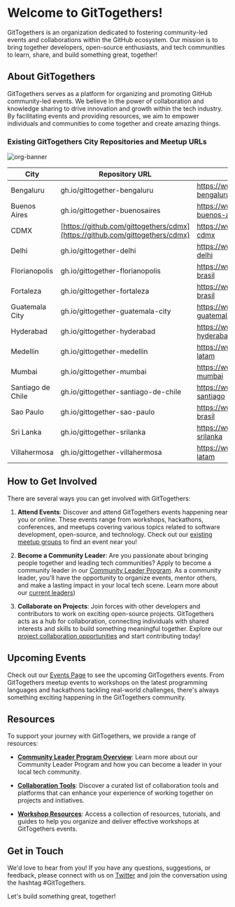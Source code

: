 # Welcome to GitTogethers!

GitTogethers is an organization dedicated to fostering community-led events and collaborations within the GitHub ecosystem. Our mission is to bring together developers, open-source enthusiasts, and tech communities to learn, share, and build something great, together!

## About GitTogethers

GitTogethers serves as a platform for organizing and promoting GitHub community-led events. We believe in the power of collaboration and knowledge sharing to drive innovation and growth within the tech industry. By facilitating events and providing resources, we aim to empower individuals and communities to come together and create amazing things.

### Existing GitTogethers City Repositories and Meetup URLs

![org-banner](https://github.com/gittogethers/.github/assets/20666190/b64c5ecf-b206-4fc4-8ce0-eb9c4188f3a6)



| City              | Repository URL                       | Meetup URL |
|-------------------|--------------------------------------|------------|
| Bengaluru         | gh.io/gittogether-bengaluru          |   https://www.meetup.com/gittogether-bengaluru         |
| Buenos Aires      | gh.io/gittogether-buenosaires         |   https://www.meetup.com/gittogether-buenos-aires        |
| CDMX              | [https://github.com/gittogethers/cdmx](https://github.com/gittogethers/cdmx)             |    https://www.meetup.com/gittogether-cdmx        |
| Delhi             | gh.io/gittogether-delhi              |    https://www.meetup.com/gittogether-delhi       |
| Florianopolis     | gh.io/gittogether-florianopolis      |    https://www.meetup.com/gittogether-brasil      |
| Fortaleza         | gh.io/gittogether-fortaleza          |    https://www.meetup.com/gittogether-brasil     |
| Guatemala City    | gh.io/gittogether-guatemala-city     |    https://www.meetup.com/gittogether-guatemala|
| Hyderabad         | gh.io/gittogether-hyderabad          |    https://www.meetup.com/gittogether-hyderabad        |
| Medellin          | gh.io/gittogether-medellin           |    https://www.meetup.com/gittogether-latam       |
| Mumbai            | gh.io/gittogether-mumbai             |     https://www.meetup.com/gittogether-mumbai       |
| Santiago de Chile | gh.io/gittogether-santiago-de-chile  |     https://www.meetup.com/gittogether-santiago       |
| Sao Paulo         | gh.io/gittogether-sao-paulo          |     https://www.meetup.com/gittogether-brasil       |
| Sri Lanka     | gh.io/gittogether-srilanka         |     https://www.meetup.com/gittogether-srilanka     |
| Villahermosa      | gh.io/gittogether-villahermosa       |     https://www.meetup.com/gittogether-latam|

## How to Get Involved

There are several ways you can get involved with GitTogethers:

1. **Attend Events**: Discover and attend GitTogethers events happening near you or online. These events range from workshops, hackathons, conferences, and meetups covering various topics related to software development, open-source, and technology. Check out our [existing meetup groups](https://meetup.com/github) to find an event near you!

2. **Become a Community Leader**: Are you passionate about bringing people together and leading tech communities? Apply to become a community leader in our [Community Leader Program](https://github.com/gittogethers/community-leaders). As a community leader, you'll have the opportunity to organize events, mentor others, and make a lasting impact in your local tech scene. Learn more about our [current leaders](https://github.com/gittogethers/community-leaders/blob/main/README.md))

3. **Collaborate on Projects**: Join forces with other developers and contributors to work on exciting open-source projects. GitTogethers acts as a hub for collaboration, connecting individuals with shared interests and skills to build something meaningful together. Explore our [project collaboration opportunities](https://github.com/gittogethers/projects) and start contributing today!

## Upcoming Events

Check out our [Events Page](https://www.meetup.com/pro/github-virtual-meetup/) to see the upcoming GitTogethers events. From GitTogethers meetup events to workshops on the latest programming languages and hackathons tackling real-world challenges, there's always something exciting happening in the GitTogethers community.

## Resources

To support your journey with GitTogethers, we provide a range of resources:

- **[Community Leader Program Overview](https://github.com/gittogethers/community-leaders)**: Learn more about our Community Leader Program and how you can become a leader in your local tech community.

- **[Collaboration Tools](https://github.com/gittogethers/collaboration-tools)**: Discover a curated list of collaboration tools and platforms that can enhance your experience of working together on projects and initiatives.

- **[Workshop Resources](https://github.com/gittogethers/workshop-resources)**: Access a collection of resources, tutorials, and guides to help you organize and deliver effective workshops at GitTogethers events.

## Get in Touch

We'd love to hear from you! If you have any questions, suggestions, or feedback, please connect with us on [Twitter](https://twitter.com/githubcommunity) and join the conversation using the hashtag #GitTogethers.

Let's build something great, together!
